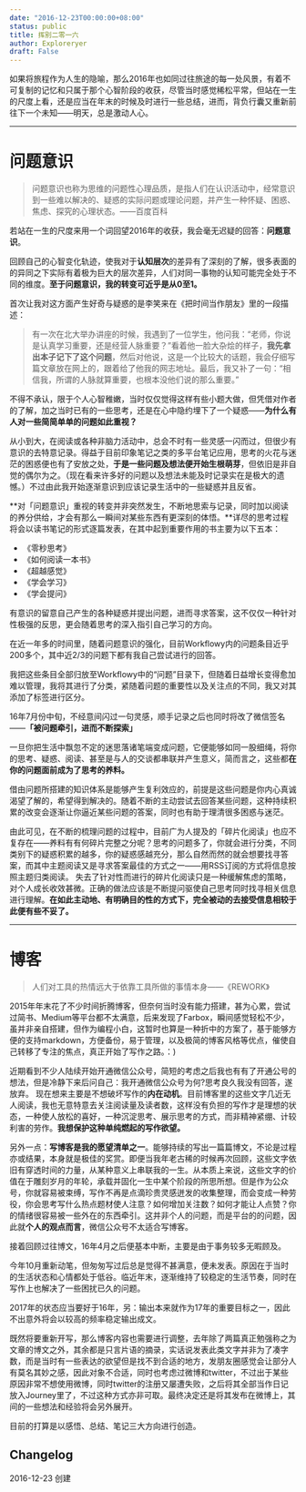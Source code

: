 ```yaml
---
date: "2016-12-23T00:00:00+08:00"
status: public
title: 挥别二零一六
author: Exploreryer
draft: False
---
```



如果将旅程作为人生的隐喻，那么2016年也如同过往旅途的每一处风景，有着不可复制的记忆和只属于那个心智阶段的收获，尽管当时感觉稀松平常，但站在一生的尺度上看，还是应当在年末的时候及时进行一些总结，进而，背负行囊又重新前往下一个未知——明天，总是激动人心。

----
# 问题意识
>问题意识也称为思维的问题性心理品质，是指人们在认识活动中，经常意识到一些难以解决的、疑惑的实际问题或理论问题，并产生一种怀疑、困惑、焦虑、探究的心理状态。——百度百科

若站在一生的尺度来用一个词回望2016年的收获，我会毫无迟疑的回答：**问题意识**。

回顾自己的心智变化轨迹，使我对于**认知层次**的差异有了深刻的了解，很多表面的的异同之下实际有着极为巨大的层次差异，人们对同一事物的认知可能完全处于不同的维度。**至于问题意识，我的转变可近乎是从0至1。**

首次让我对这方面产生好奇与疑惑的是李笑来在《把时间当作朋友》里的一段描述：
> 有一次在北大举办讲座的时候，我遇到了一位学生，他问我：“老师，你说是认真学习重要，还是经营人脉重要？”看着他一脸大杂烩的样子，**我先拿出本子记下了这个问题**，然后对他说，这是一个比较大的话题，我会仔细写篇文章放在网上的，跟着给了他我的网志地址。最后，我又补了一句：“相信我，所谓的人脉就算重要，也根本没他们说的那么重要。”

不得不承认，限于个人心智稚嫩，当时仅仅觉得这样有些小题大做，但凭借对作者的了解，加之当时已有的一些思考，还是在心中隐约埋下了一个疑惑——**为什么有人对一些简简单单的问题如此重视？**

从小到大，在阅读或各种非脑力活动中，总会不时有一些灵感一闪而过，但很少有意识的去特意记录。得益于目前印象笔记之类的多平台笔记应用，思考的火花与迷茫的困惑便也有了安放之处，**于是一些问题及想法便开始生根萌芽**，但依旧是非自觉的偶尔为之。（现在看来许多好的问题以及想法未能及时记录实在是极大的遗憾。）不过由此我开始逐渐意识到应该记录生活中的一些疑惑并且反省。

**对「问题意识」重视的转变并非突然发生，不断地思索与记录，同时加以阅读的养分供给，才会有那么一瞬间对某些东西有更深刻的体悟。**详尽的思考过程将会以读书笔记的形式逐篇发表，在其中起到重要作用的书主要为以下五本：
- 《零秒思考》
- 《如何阅读一本书》
- 《超越感觉》
- 《学会学习》
- 《学会提问》

有意识的留意自己产生的各种疑惑并提出问题，进而寻求答案，这不仅仅一种针对性极强的反思，更会随着思考的深入指引自己学习的方向。

在近一年多的时间里，随着问题意识的强化，目前Workflowy内的问题条目近乎200多个，其中近2/3的问题下都有我自己尝试进行的回答。

我把这些条目全部归放至Workflowy中的“问题”目录下，但随着日益增长变得愈加难以管理，我将其进行了分类，紧随着问题的重要性以及关注点的不同，我又对其添加了标签进行区分。

16年7月份中旬，不经意间闪过一句灵感，顺手记录之后也同时将改了微信签名——**「被问题牵引，进而不断探索」**

一旦你把生活中飘忽不定的迷思落诸笔端变成问题，它便能够如同一股细绳，将你的思考、疑惑、阅读、甚至是与人的交谈都串联并产生意义，简而言之，这些都**在你的问题面前成为了思考的养料。**

借由问题所搭建的知识体系是能够产生复利效应的，前提是这些问题是你内心真诚渴望了解的，希望得到解决的。随着不断的主动尝试去回答某些问题，这种持续积累的改变会逐渐让你逼近某些问题的答案，同时也有助于理清很多困惑与迷茫。

由此可见，在不断的梳理问题的过程中，目前广为人提及的「碎片化阅读」也应不复存在——养料有有何碎片完整之分呢？思考的问题多了，你就会进行分类，不同类别下的疑惑积累的越多，你的疑惑感越充分，那么自然而然的就会想要找寻答案，而其中主题阅读又是寻求答案最佳的方式之一——用RSS订阅的方式将信息按照主题归类阅读。
失去了针对性而进行的碎片化阅读只是一种缓解焦虑的策略，对个人成长收效甚微。正确的做法应该是不断提问驱使自己思考同时找寻相关信息进行理解。**在如此主动地、有明确目的性的方式下，完全被动的去接受信息相较于此便有些不妥了。**

----

# 博客
> 人们对工具的热情远大于依靠工具所做的事情本身——《REWORK》

2015年年末花了不少时间折腾博客，但奈何当时没有能力搭建，甚为心累，尝试过简书、Medium等平台都不太满意，后来发现了Farbox，瞬间感觉轻松不少，虽并非亲自搭建，但作为编程小白，这暂时也算是一种折中的方案了，基于能够方便的支持markdown，方便备份，易于管理，以及极简的博客风格等优点，催使自己转移了专注的焦点，真正开始了写作之路。：)

近期看到不少人陆续开始开通微信公众号，简短的考虑之后我也有有了开通公号的想法，但是冷静下来后问自己：我开通微信公众号为何?思考良久我没有回答，遂放弃。
现在想来主要是不想破坏写作的**内在动机**。目前博客里的这些文字几近无人阅读，我也无意特意去关注阅读量及读者数，这样没有负担的写作才是理想的状态，一种使人放松的喜好，一种沉淀思考、展示思考的方式，而非精神紧绷、计较利害的劳作。**我想保护这种单纯燃起的写作欲望。**

另外一点：**写博客是我的愿望清单之一**。能够持续的写出一篇篇博文，不论是过程亦或结果，本身就是极佳的奖赏。即便当我年老古稀的时候再次回顾，这些文字依旧有穿透时间的力量，从某种意义上串联我的一生。从本质上来说，这些文字的价值在于雕刻岁月的年轮，承载并固化一生中某个阶段的所思所想。但是作为公众号，你就容易被束缚，写作不再是点滴珍贵灵感迸发的收集整理，而会变成一种劳役，你会思考写什么热点题材使人注意？如何增加关注数？如何才能让人点赞？你的情绪很容易被一些外在的东西牵引。这并非个人的问题，而是平台的的问题，因此就**个人的观点而言**，微信公众号不太适合写博客。

接着回顾过往博文，16年4月之后便基本中断，主要是由于事务较多无暇顾及。

今年10月重新动笔，但匆匆写过后总是觉得不甚满意，便未发表。原因在于当时的生活状态和心情都处于低谷。临近年末，逐渐维持了较稳定的生活节奏，同时在写作上也解决了一些困扰已久的问题。

2017年的状态应当要好于16年，另：输出本来就作为17年的重要目标之一，因此不出意外将会以较高的频率稳定输出成文。

既然将要重新开写，那么博客内容也需要进行调整，去年除了两篇真正勉强称之为文章的博文之外，其余都是只言片语的摘录，实话说发表此类文字并非为了凑字数，而是当时有一些表达的欲望但是找不到合适的地方，发朋友圈感觉会让部分人有莫名其妙之感，因此对象不合适，同时也考虑过微博和twitter，不过出于某些原因非常不想使用微博，同时twitter的注册又屡遭失败，之后将其全部当作日记放入Journey里了，不过这种方式亦非可取。最终决定还是将其发布在微博上，其间的一些想法和经验将会另外展开。

目前的打算是以感悟、总结、笔记三大方向进行创造。

## Changelog
2016-12-23 创建
